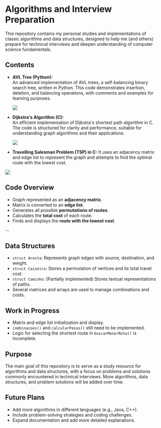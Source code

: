 # Algorithms and Interview Preparation

This repository contains my personal studies and implementations of classic algorithms and data structures, designed to help me (and others) prepare for technical interviews and deepen understanding of computer science fundamentals.

## Contents

- **AVL Tree (Python):**  
  An advanced implementation of AVL trees, a self-balancing binary search tree, written in Python. This code demonstrates insertion, deletion, and balancing operations, with comments and examples for learning purposes.

  <img src="imgs/image1.png"/>

- **Dijkstra's Algorithm (C):**  
  An efficient implementation of Dijkstra's shortest path algorithm in C. The code is structured for clarity and performance, suitable for understanding graph algorithms and their applications.

  <img src="imgs/image2.png"/>

- **Travelling Salesman Problem (TSP) in C:**
 It uses an adjacency matrix and edge list to represent the graph and attempts to find the optimal route with the lowest cost.

<img src="imgs/image3.png"/>

## Code Overview

- Graph represented as an **adjacency matrix**.
- Matrix is converted to an **edge list**.
- Generates all possible **permutations of routes**.
- Calculates the **total cost** of each route.
- Finds and displays the **route with the lowest cost**.

--

## Data Structures

- `struct Aresta`: Represents graph edges with source, destination, and weight.
- `struct Caixeiro`: Stores a permutation of vertices and its total travel cost.
- `struct Caminho`: (Partially implemented) Stores textual representations of paths.
- Several matrices and arrays are used to manage combinations and costs.

##  Work in Progress

-  Matrix and edge list initialization and display.
-  `combinacoes()` and `calcularPesos()` still need to be implemented.
-  Logic for selecting the shortest route in `buscarMenorRota()` is incomplete.

## Purpose

The main goal of this repository is to serve as a study resource for algorithms and data structures, with a focus on problems and solutions commonly encountered in technical interviews. More algorithms, data structures, and problem solutions will be added over time.

## Future Plans

- Add more algorithms in different languages (e.g., Java, C++).
- Include problem-solving strategies and coding challenges.
- Expand documentation and add more detailed explanations.
